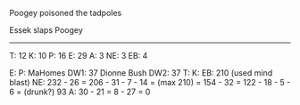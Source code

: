 Poogey poisoned the tadpoles

Essek slaps Poogey

-------

T: 12
K: 10
P: 16
E: 29
A: 3
NE: 3
EB: 4

E:
P:
MaHomes DW1: 37
Dionne Bush DW2: 37
T:
K:
EB: 210 (used mind blast)
NE: 232 - 26 = 206 - 31 - 7 - 14 = (max 210) = 154 - 32 = 122 - 18 - 5 - 6 = (drunk?) 93
A: 30 - 21 = 8 - 27 = 0